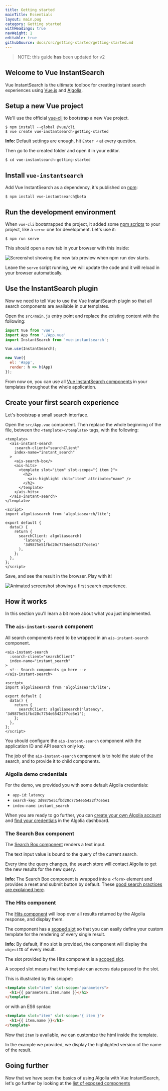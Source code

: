 ```yaml
---
title: Getting started
mainTitle: Essentials
layout: main.pug
category: Getting started
withHeadings: true
navWeight: 1
editable: true
githubSource: docs/src/getting-started/getting-started.md
---
```


> NOTE: this guide **has** been updated for v2

## Welcome to Vue InstantSearch

Vue InstantSearch is the ultimate toolbox for creating instant search
experiences using [Vue.js](https://vuejs.org/) and [Algolia](https://www.algolia.com/).

## Setup a new Vue project

We'll use the official [vue-cli](https://cli.vuejs.org) to bootstrap a new Vue project.

```shell
$ npm install --global @vue/cli
$ vue create vue-instantsearch-getting-started
```

**Info:** Default settings are enough, hit `Enter ⏎` at every question.

Then go to the created folder and open it in your editor.

```shell
$ cd vue-instantsearch-getting-started
```

## Install `vue-instantsearch`

Add Vue InstantSearch as a dependency, it's published on [npm](https://www.npmjs.com):

```shell
$ npm install vue-instantsearch@beta
```

## Run the development environment

When `vue-cli` bootstrapped the project, it added some [npm scripts](https://docs.npmjs.com/misc/scripts) to your project, like a `serve` one for development. Let's use it:

```shell
$ npm run serve
```

This should open a new tab in your browser with this inside:

![Screenshot showing the new tab preview when npm run dev starts](images/getting-started-npm-run-dev.png).

Leave the `serve` script running, we will update the code and it will reload in your browser
automatically.

## Use the InstantSearch plugin

Now we need to tell Vue to use the Vue InstantSearch plugin so that all search
components are available in our templates.

Open the `src/main.js` entry point and replace the existing content with the following:

```javascript
import Vue from 'vue';
import App from './App.vue'
import InstantSearch from 'vue-instantsearch';

Vue.use(InstantSearch);

new Vue({
  el: '#app',
  render: h => h(App)
});
```

From now on, you can use all [Vue InstantSearch components](getting-started/using-components.html) in your templates throughout the whole application.

## Create your first search experience

Let's bootstrap a small search interface.

Open the `src/App.vue` component. Then replace the whole beginning of the file, between the `<template></template>` tags, with the following:

```vue
<template>
  <ais-instant-search
    :search-client="searchClient"
    index-name="instant_search"
  >
    <ais-search-box/>
    <ais-hits>
      <template slot="item" slot-scope="{ item }">
        <h2>
          <ais-highlight :hit="item" attribute="name" />
        </h2>
      </template>
    </ais-hits>
  </ais-instant-search>
</template>

<script>
import algoliasearch from 'algoliasearch/lite';

export default {
  data() {
    return {
      searchClient: algoliasearch(
        'latency',
        '3d9875e51fbd20c7754e65422f7ce5e1'
      ),
    };
  },
};
</script>
```

Save, and see the result in the browser. Play with it!

![Animated screenshot showing a first search experience](images/first-search-experience.gif).

## How it works

In this section you'll learn a bit more about what you just implemented.

### The `ais-instant-search` component

All search components need to be wrapped in an `ais-instant-search` component.

```vue
<ais-instant-search
  :search-client="searchClient"
  index-name="instant_search"
>
  <!-- Search components go here -->
</ais-instant-search>

<script>
import algoliasearch from 'algoliasearch/lite';

export default {
  data() {
    return {
      searchClient: algoliasearch('latency', '3d9875e51fbd20c7754e65422f7ce5e1');
    };
  },
};
</script>
```

You should configure the `ais-instant-search` component with the application ID and API search only key.

The job of the `ais-instant-search` component is to hold the state of the search, and to provide it to child components.

### Algolia demo credentials

For the demo, we provided you with some default Algolia credentials:

 - `app-id`: `latency`
 - `search-key`: `3d9875e51fbd20c7754e65422f7ce5e1`
 - `index-name`: `instant_search`

When you are ready to go further, you can [create your own Algolia account](https://www.algolia.com/users/sign_up) and [find your credentials](https://www.algolia.com/api-keys) in the Algolia dashboard.

### The Search Box component

The [Search Box component](components/SearchBox.html) renders a text input.

The text input value is bound to the query of the current search.

Every time the query changes, the search store will contact Algolia to get the new results for the new query.

**Info:** The Search Box component is wrapped into a `<form>` element and provides a reset and submit button by default. These [good search practices are explained here](https://blog.algolia.com/mobile-search-ux-tips/).

### The Hits component

The [Hits component](components/Hits.html) will loop over all results returned
by the Algolia response, and display them.

The component has a [scoped slot](https://vuejs.org/v2/guide/components-slots.html#Scoped-Slots) so that you can easily define your custom template for the rendering of every single result.

**Info:** By default, if no slot is provided, the component will display the `objectID` of every result.

The slot provided by the Hits component is a [scoped slot](https://vuejs.org/v2/guide/components.html#Scoped-Slots).

A scoped slot means that the template can access data passed to the slot.

This is illustrated by this snippet:

```html
<template slot="item" slot-scope="parameters">
  <h1>{{ parameters.item.name }}</h1>
</template>
```

or with an ES6 syntax:

```html
<template slot="item" slot-scope="{ item }">
  <h1>{{ item.name }}</h1>
</template>
```

Now that `item` is available, we can customize the html inside the template.

In the example we provided, we display the highlighted version of the name of the result.

## Going further

Now that we have seen the basics of using Algolia with Vue InstantSearch, let's go further by looking at the [list of exposed components](getting-started/using-components.html)
